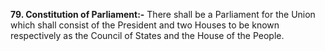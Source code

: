 **79. Constitution of Parliament:-** 
There shall be a Parliament for the Union which shall consist of the President and two Houses to be known respectively as the Council of States and the House of the People.